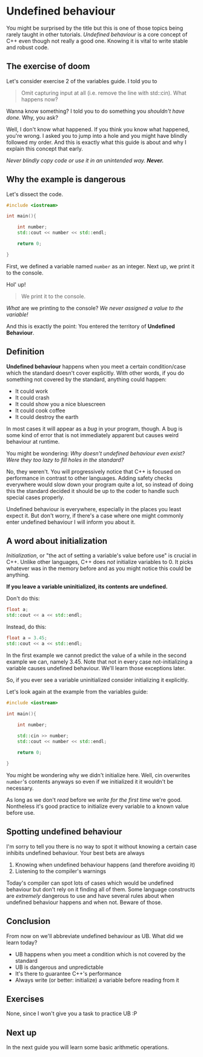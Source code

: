 # Undefined behaviour

You might be surprised by the title but this is one of those topics being rarely taught in other tutorials. *Undefined behaviour* is a core concept of C++ even
though not really a good one. Knowing it is vital to write stable and robust code.

## The exercise of doom

Let's consider exercise 2 of the variables guide. I told you to

> Omit capturing input at all (i.e. remove the line with std::cin). What happens now?

Wanna know something? I told you to do something you *shouldn't have done*. Why, you ask? 

Well, I don't know what happened. If you think you know what happened, you're wrong. I asked you to jump into a hole and you might have blindly followed my order.
And this is exactly what this guide is about and why I explain this concept that early. 

*Never blindly copy code or use it in an unintended way.* ***Never.***

## Why the example is dangerous

Let's dissect the code.

```cpp
#include <iostream>

int main(){

	int number;
	std::cout << number << std::endl;

	return 0;

}
```

First, we defined a variable named `number` as an integer. Next up, we print it to the console.

Hol' up!

> We print it to the console.

*What* are we printing to the console? *We never assigned a value to the variable!*

And this is exactly the point: You entered the territory of **Undefined Behaviour**.

## Definition

**Undefined behaviour** happens when you meet a certain condition/case which the standard doesn't cover explicitly.
With other words, if you do something not covered by the standard, anything could happen:

- It could work
- It could crash
- It could show you a nice bluescreen
- It could cook coffee
- It could destroy the earth

In most cases it will appear as a *bug* in your program, though. A bug is some kind of error that is not immediately apparent but causes weird behaviour at runtime.

You might be wondering: *Why doesn't undefined behaviour even exist? Were they too lazy to fill holes in the standard?*

No, they weren't. You will progressively notice that C++ is focused on performance in contrast to other languages. Adding safety checks everywhere would slow down your
program quite a lot, so instead of doing this the standard decided it should be up to the coder to handle such special cases properly.

Undefined behaviour is everywhere, especially in the places you least expect it. But don't worry, if there's a case where one might commonly enter undefined behaviour
I will inform you about it.

## A word about initialization

*Initialization*, or "the act of setting a variable's value before use" is crucial in C++. Unlike other languages, C++ does *not* initialize variables to 0.
It picks whatever was in the memory before and as you might notice this could be anything. 

**If you leave a variable uninitialized, its contents are undefined.**

Don't do this:

```cpp
float a;
std::cout << a << std::endl;
```

Instead, do this:

```cpp
float a = 3.45;
std::cout << a << std::endl;
```

In the first example we cannot predict the value of a while in the second example we can, namely 3.45.
Note that not in every case not-initializing a variable causes undefined behaviour. We'll learn those exceptions later.

So, if you ever see a variable uninitialized consider initializing it explicitly.

Let's look again at the example from the variables guide:

```cpp
#include <iostream>

int main(){

	int number;
	
	std::cin >> number;
	std::cout << number << std::endl;

	return 0;

}
```

You might be wondering why we didn't initialize here. Well, cin overwrites `number`'s contents anyways so even if we initialized it it wouldn't be necessary.

As long as we don't *read* before we *write for the first time* we're good. Nontheless it's good practice to initialize every variable to a known value before use.

## Spotting undefined behaviour

I'm sorry to tell you there is no way to spot it without knowing a certain case inhibits undefined behaviour. Your best bets are always

1) Knowing when undefined behaviour happens (and therefore avoiding it)
2) Listening to the compiler's warnings

Today's compiler can spot lots of cases which would be undefined behaviour but don't rely on it finding all of them. Some language constructs are *extremely*
dangerous to use and have several rules about when undefined behaviour happens and when not. Beware of those.

## Conclusion

From now on we'll abbreviate undefined behaviour as UB. What did we learn today?

- UB happens when you meet a condition which is not covered by the standard
- UB is dangerous and unpredictable
- It's there to guarantee C++'s performance
- Always write (or better: initialize) a variable before reading from it

## Exercises

None, since I won't give you a task to practice UB :P

## Next up

In the next guide you will learn some basic arithmetic operations.
